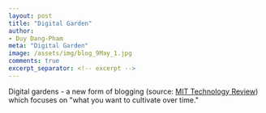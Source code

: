 ```yaml
---
layout: post
title: "Digital Garden"
author:
- Duy Dang-Pham
meta: "Digital Garden"
image: /assets/img/blog_9May_1.jpg
comments: true
excerpt_separator: <!-- excerpt -->
---
```

Digital gardens - a new form of blogging (source: [MIT Technology Review](https://www.technologyreview.com/2020/09/03/1007716/digital-gardens-let-you-cultivate-your-own-little-bit-of-the-internet/?utm_medium=tr_social&utm_campaign=site_visitor.unpaid.engagement&utm_source=Facebook#Echobox=1604702093))<!-- excerpt --> which focuses on "what you want to cultivate over time."